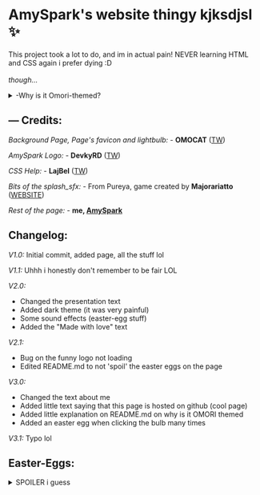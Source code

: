 # AmySpark's website thingy kjksdjsl ✨
This project took a lot to do, and im in actual pain! NEVER learning HTML and CSS again i prefer dying :D
<br>
<br>
_though..._

<details>

<summary>-Why is it Omori-themed?</summary>
As a little parenthesis i felt like this was something i needed "specify" and it's why is it omori themed, well it's just because as stated on the old version of the page, i like pretty things and i find omori very pretty, as for now (03/15/22) i have played only 3 hours of omori and i still don't know the story, but i really like the style and overall feeling of it, i hope i don't get "copyrighted" or something LOL
<br>

</details>

## — Credits:

_Background Page, Page's favicon and lightbulb:_ - **OMOCAT** ([TW](https://twitter.com/_omocat))

_AmySpark Logo:_ - **DevkyRD** ([TW](https://twitter.com/fabiantol31))

_CSS Help:_ - **LajBel** ([TW](https://twitter.com/lajbel_land))

*Bits of the splash_sfx:* - From Pureya, game created by **Majorariatto** ([WEBSITE](https://majorariatto.com))

_Rest of the page:_ - **me, [AmySpark](https://amySpark-ng.github.io)**

## Changelog:

_V1.0:_ Initial commit, added page, all the stuff lol

_V1.1:_ Uhhh i honestly don't remember to be fair LOL

_V2.0:_
- Changed the presentation text
- Added dark theme (it was very painful)
- Some sound effects (easter-egg stuff)
- Added the "Made with love" text

_V2.1:_
- Bug on the funny logo not loading
- Edited README.md to not 'spoil' the easter eggs on the page

_V3.0:_
- Changed the text about me
- Added little text saying that this page is hosted on github (cool page)
- Added little explanation on README.md on why is it OMORI themed
- Added an easter egg when clicking the bulb many times

_V3.1:_ Typo lol

## Easter-Eggs:
<details>
<summary>SPOILER i guess</summary>
	
- If you click on the PFP thingy it will do an anim (TODO THO LOL)

- If you click on my "logo" it will do a splash anim with its sfx

- If you click my name it will do a vineboom sound effect (very funny)

- If you click the bulb 30 times it will stop working and if you click it 50 times it will straight up shatter
</details>
